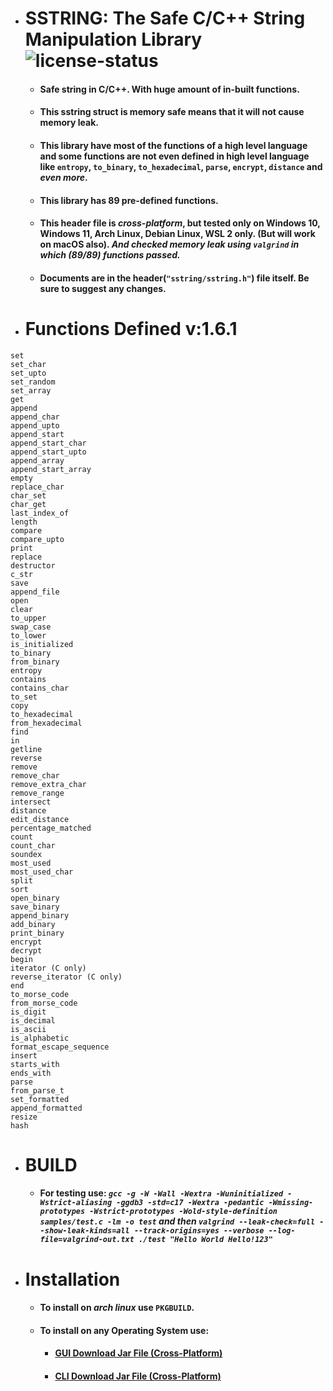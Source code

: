 * # SSTRING: The Safe C/C++ String Manipulation Library ![license-status](https://img.shields.io/github/license/Dark-CodeX/sstring)
    * #### **Safe string in C/C++. With huge amount of in-built functions.**
    * #### This sstring struct is memory safe means that it will not cause memory leak.
    * #### **This library have most of the functions of a high level language and some functions are not even defined in high level language like `entropy`, `to_binary`, `to_hexadecimal`, `parse`, `encrypt`, `distance` and *even more*.**
    * #### **This library has 89 pre-defined functions.**
    * #### This header file is *cross-platform*, but tested only on Windows 10, Windows 11, Arch Linux, Debian Linux, WSL 2 only. (But will work on macOS also). *And checked memory leak using **`valgrind`** in which (89/89) functions passed.*
    * #### Documents are in the header(`"sstring/sstring.h"`) file itself. Be sure to suggest any changes.
* # Functions Defined v:1.6.1
```
set
set_char
set_upto
set_random
set_array
get
append
append_char
append_upto
append_start
append_start_char
append_start_upto
append_array
append_start_array
empty
replace_char
char_set
char_get
last_index_of
length
compare
compare_upto
print
replace
destructor
c_str
save
append_file
open
clear
to_upper
swap_case
to_lower
is_initialized
to_binary
from_binary
entropy
contains
contains_char
to_set
copy
to_hexadecimal
from_hexadecimal
find
in
getline
reverse
remove
remove_char
remove_extra_char
remove_range
intersect
distance
edit_distance
percentage_matched
count
count_char
soundex
most_used
most_used_char
split
sort
open_binary
save_binary
append_binary
add_binary
print_binary
encrypt
decrypt
begin
iterator (C only)
reverse_iterator (C only)
end
to_morse_code
from_morse_code
is_digit
is_decimal
is_ascii
is_alphabetic
format_escape_sequence
insert
starts_with
ends_with
parse
from_parse_t
set_formatted
append_formatted
resize
hash
```
* # BUILD
    * #### **For testing use:** *`gcc -g -W -Wall -Wextra -Wuninitialized -Wstrict-aliasing -ggdb3 -std=c17 -Wextra -pedantic -Wmissing-prototypes -Wstrict-prototypes -Wold-style-definition samples/test.c -lm -o test` **and then** `valgrind --leak-check=full --show-leak-kinds=all --track-origins=yes --verbose --log-file=valgrind-out.txt ./test "Hello World Hello!123"`*
* # Installation
    * #### To install on *arch linux* use **`PKGBUILD`**.
    * #### To install on **any Operating System** use:
        * #### [**GUI** Download Jar File (Cross-Platform)](https://github.com/Dark-CodeX/InstallRepos/releases/download/v1.0.0/InstallReposGUI.jar)

        * #### [**CLI** Download Jar File (Cross-Platform)](https://github.com/Dark-CodeX/InstallRepos/releases/download/v1.0.0/InstallReposCLI.jar)
